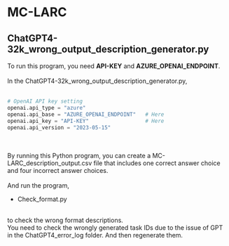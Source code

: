 # MC-LARC

## ChatGPT4-32k_wrong_output_description_generator.py

To run this program, you need **API-KEY** and **AZURE_OPENAI_ENDPOINT**.
</br></br>
In the ChatGPT4-32k_wrong_output_description_generator.py,
</br></br>
```python
# OpenAI API key setting
openai.api_type = "azure"
openai.api_base = "AZURE_OPENAI_ENDPOINT"   # Here
openai.api_key = "API-KEY"                  # Here
openai.api_version = "2023-05-15"
```

</br></br>
By running this Python program, you can create a MC-LARC_description_output.csv file that includes one correct answer choice and four incorrect answer choices.
</br></br>
And run the program,
- Check_format.py
</br>
to check the wrong format descriptions.

</br>
You need to check the wrongly generated task IDs due to the issue of GPT in the ChatGPT4_error_log folder. And then regenerate them.